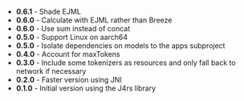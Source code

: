 + **0.6.1** - Shade EJML
+ **0.6.0** - Calculate with EJML rather than Breeze
+ **0.6.0** - Use sum instead of concat
+ **0.5.0** - Support Linux on aarch64
+ **0.5.0** - Isolate dependencies on models to the apps subproject
+ **0.4.0** - Account for maxTokens
+ **0.3.0** - Include some tokenizers as resources and only fall back to network if necessary
+ **0.2.0** - Faster version using JNI
+ **0.1.0** - Initial version using the J4rs library